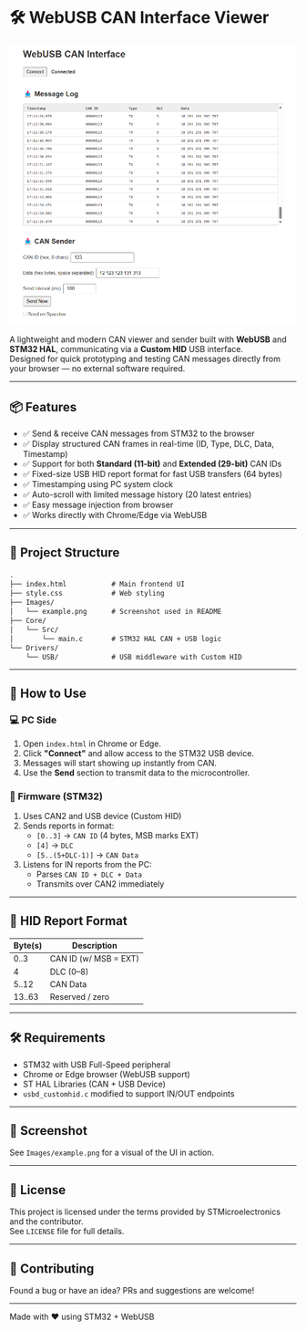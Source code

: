 
# 🛠 WebUSB CAN Interface Viewer

![Example](./Images/example.png)

A lightweight and modern CAN viewer and sender built with **WebUSB** and **STM32 HAL**, communicating via a **Custom HID** USB interface.  
Designed for quick prototyping and testing CAN messages directly from your browser — no external software required.

---

## 📦 Features

- ✅ Send & receive CAN messages from STM32 to the browser
- ✅ Display structured CAN frames in real-time (ID, Type, DLC, Data, Timestamp)
- ✅ Support for both **Standard (11-bit)** and **Extended (29-bit)** CAN IDs
- ✅ Fixed-size USB HID report format for fast USB transfers (64 bytes)
- ✅ Timestamping using PC system clock
- ✅ Auto-scroll with limited message history (20 latest entries)
- ✅ Easy message injection from browser
- ✅ Works directly with Chrome/Edge via WebUSB

---

## 🧰 Project Structure

```
.
├── index.html           # Main frontend UI
├── style.css            # Web styling
├── Images/
│   └── example.png      # Screenshot used in README
├── Core/
│   └── Src/
│       └── main.c       # STM32 HAL CAN + USB logic
└── Drivers/
    └── USB/             # USB middleware with Custom HID
```

---

## 🚀 How to Use

### 💻 PC Side

1. Open `index.html` in Chrome or Edge.
2. Click **"Connect"** and allow access to the STM32 USB device.
3. Messages will start showing up instantly from CAN.
4. Use the **Send** section to transmit data to the microcontroller.

### 📱 Firmware (STM32)

1. Uses CAN2 and USB device (Custom HID)
2. Sends reports in format:
    - `[0..3]` → `CAN ID` (4 bytes, MSB marks EXT)
    - `[4]` → `DLC`
    - `[5..(5+DLC-1)]` → `CAN Data`
3. Listens for IN reports from the PC:
    - Parses `CAN ID + DLC + Data`
    - Transmits over CAN2 immediately

---

## 🧪 HID Report Format

| Byte(s) | Description      |
|---------|------------------|
| 0..3    | CAN ID (w/ MSB = EXT) |
| 4       | DLC (0–8)        |
| 5..12   | CAN Data         |
| 13..63  | Reserved / zero  |

---

## 🛠 Requirements

- STM32 with USB Full-Speed peripheral
- Chrome or Edge browser (WebUSB support)
- ST HAL Libraries (CAN + USB Device)
- `usbd_customhid.c` modified to support IN/OUT endpoints

---

## 📸 Screenshot

See `Images/example.png` for a visual of the UI in action.

---

## 📃 License

This project is licensed under the terms provided by STMicroelectronics and the contributor.  
See `LICENSE` file for full details.

---

## 🤝 Contributing

Found a bug or have an idea? PRs and suggestions are welcome!

---

Made with ❤️ using STM32 + WebUSB
